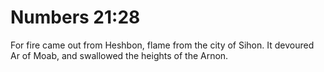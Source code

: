 # Numbers 21:28

For fire came out from Heshbon, flame from the city of Sihon. It devoured Ar of Moab, and swallowed the heights of the Arnon.
